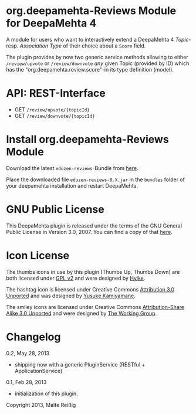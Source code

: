 # org.deepamehta-Reviews Module for DeepaMehta 4

A module for users who want to interactively extend a DeepaMehta 4 _Topic_- resp. _Association Type_ of their choice about a `Score` field.

The plugin provides by now two generic service methods allowing to either `/review/upvote` or `/review/downvote` _any_ given Topic (provided by ID) which has the "org.deepamehta.review.score"-in its type definition (model).

# API: REST-Interface

* GET `/review/upvote/{topicId}`
* GET `/review/downvote/{topicId}`

# Install org.deepamehta-Reviews Module

Download the latest `eduzen-reviews`-Bundle from [here](http://download.deepamehta.de/nightly/).

Place the downloaded file `eduzen-reviews-0.X.jar` in the `bundles` folder of your deepamehta installation and restart DeepaMehta.

# GNU Public License

This DeepaMehta plugin is released under the terms of the GNU General Public License in Version 3.0, 2007. You can find a copy of that [here](http://www.gnu.org/licenses/gpl).

# Icon License

The thumbs icons in use by this plugin (Thumbs Up, Thumbs Down) are both licensed under [GPL v2](http://www.gnu.org/licenses/gpl-2.0.html) and were designed by [Hylke](http://www.bomahy.nl).

The hashtag icon is licensed under Creative Commons [Attribution 3.0 Unported](http://creativecommons.org/licenses/by/3.0/) and was designed by [Yusuke Kamiyamane](http://p.yusukekamiyamane.com/).

The smiley icons are licensed under Creative Commons [Attribution-Share Alike 3.0 Unported](http://creativecommons.org/licenses/by-sa/3.0/) and were designed by [The Working Group](http://blog.twg.ca).

# Changelog

0.2, May 28, 2013

- shipping now with a generic PluginService (RESTful + ApplicationService)

0.1, Feb 28, 2013

- initialization of this plugin.

Copyright 2013, Malte Reißig
